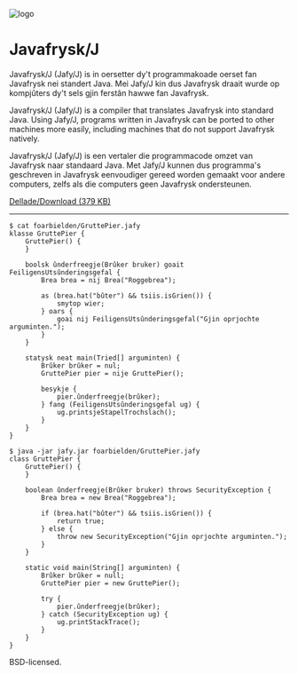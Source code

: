 ![logo](https://i.imgur.com/VlmPtmd.png)

# Javafrysk/J

Javafrysk/J (Jafy/J) is in oersetter dy't programmakoade oerset fan Javafrysk nei standert Java. Mei Jafy/J kin dus Javafrysk draait wurde op kompjûters dy't sels gjin ferstân hawwe fan Javafrysk.

Javafrysk/J (Jafy/J) is a compiler that translates Javafrysk into standard Java. Using Jafy/J, programs written in Javafrysk can be ported to other machines more easily, including machines that do not support Javafrysk natively.

Javafrysk/J (Jafy/J) is een vertaler die programmacode omzet van Javafrysk naar standaard Java. Met Jafy/J kunnen dus programma's geschreven in Javafrysk eenvoudiger gereed worden gemaakt voor andere computers, zelfs als die computers geen Javafrysk ondersteunen.

<a href="https://github.com/wandernauta/JavafryskJ/releases/download/v0.1/jafy.jar">Dellade/Download (379 KB)</a>

---

````
$ cat foarbielden/GruttePier.jafy
klasse GruttePier {
    GruttePier() {
    }

    boolsk ûnderfreegje(Brûker bruker) goait FeiligensUtsûnderingsgefal {
        Brea brea = nij Brea("Roggebrea");

        as (brea.hat("bûter") && tsiis.isGrien()) {
            smytop wier;
        } oars {
            goai nij FeiligensUtsûnderingsgefal("Gjin oprjochte arguminten.");
        }
    }

    statysk neat main(Tried[] arguminten) {
        Brûker brûker = nul;
        GruttePier pier = nije GruttePier();

        besykje {
            pier.ûnderfreegje(brûker);
        } fang (FeiligensUtsûnderingsgefal ug) {
            ug.printsjeStapelTrochslach();
        }
    }
}

$ java -jar jafy.jar foarbielden/GruttePier.jafy
class GruttePier {
    GruttePier() {
    }

    boolean ûnderfreegje(Brûker bruker) throws SecurityException {
        Brea brea = new Brea("Roggebrea");

        if (brea.hat("bûter") && tsiis.isGrien()) {
            return true;
        } else {
            throw new SecurityException("Gjin oprjochte arguminten.");
        }
    }

    static void main(String[] arguminten) {
        Brûker brûker = null;
        GruttePier pier = new GruttePier();

        try {
            pier.ûnderfreegje(brûker);
        } catch (SecurityException ug) {
            ug.printStackTrace();
        }
    }
}
````

BSD-licensed.
